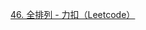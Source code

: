 [46. 全排列 - 力扣（Leetcode）](https://leetcode.cn/problems/permutations/solutions/9914/hui-su-suan-fa-python-dai-ma-java-dai-ma-by-liweiw/)